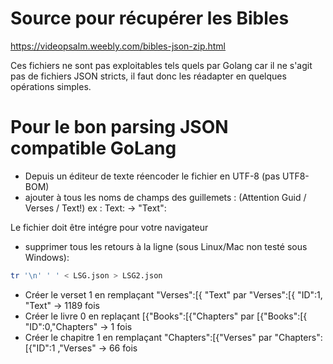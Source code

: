 # Source pour récupérer les Bibles

https://videopsalm.weebly.com/bibles-json-zip.html

Ces fichiers ne sont pas exploitables tels quels par Golang car il ne s'agit pas de fichiers JSON stricts, il faut donc les réadapter en quelques opérations simples.

# Pour le bon parsing JSON compatible GoLang

* Depuis un éditeur de texte réencoder le fichier en UTF-8 (pas UTF8-BOM)
* ajouter à tous les noms de champs des guillemets : (Attention Guid / Verses / Text!) 
ex :  Text: -> "Text":

Le fichier doit être intégre pour votre navigateur
 
* supprimer tous les retours à la ligne (sous Linux/Mac non testé sous Windows): 

```bash
tr '\n' ' ' < LSG.json > LSG2.json  
```

* Créer le verset 1 en remplaçant "Verses":[{ "Text" par "Verses":[{ "ID":1, "Text" -> 1189 fois
* Créer le livre 0 en replaçant [{"Books":[{"Chapters" par [{"Books":[{ "ID":0,"Chapters" -> 1 fois
* Créer le chapitre 1 en remplaçant "Chapters":[{"Verses" par "Chapters":[{"ID":1 ,"Verses" -> 66 fois